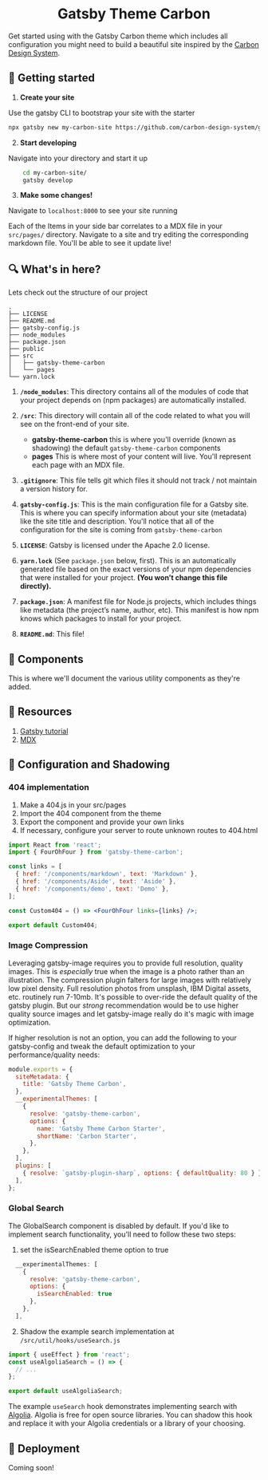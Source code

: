 <h1 align="center">
  Gatsby Theme Carbon
</h1>

Get started using with the Gatsby Carbon theme which includes all configuration you might need to build a beautiful site inspired by the [Carbon Design System](https://www.carbondesignsystem.com).

## 🧗 Getting started

1. **Create your site**

Use the gatsby CLI to bootstrap your site with the starter

```sh
npx gatsby new my-carbon-site https://github.com/carbon-design-system/gatsby-starter-carbon-theme
```

2. **Start developing**

Navigate into your directory and start it up

```sh
    cd my-carbon-site/
    gatsby develop
```

3. **Make some changes!**

Navigate to `localhost:8000` to see your site running

Each of the Items in your side bar correlates to a MDX file in your `src/pages/` directory. Navigate to a site and try editing the corresponding markdown file. You'll be able to see it update live!

## 🔍 What's in here?

Lets check out the structure of our project

    .
    ├── LICENSE
    ├── README.md
    ├── gatsby-config.js
    ├── node_modules
    ├── package.json
    ├── public
    ├── src
    │   ├── gatsby-theme-carbon
    │   └── pages
    └── yarn.lock

1.  **`/node_modules`**: This directory contains all of the modules of code that your project depends on (npm packages) are automatically installed.

1.  **`/src`**: This directory will contain all of the code related to what you will see on the front-end of your site.

    - **gatsby-theme-carbon** this is where you'll override (known as shadowing) the default `gatsby-theme-carbon` components
    - **pages** This is where most of your content will live. You'll represent each page with an MDX file.

1.  **`.gitignore`**: This file tells git which files it should not track / not maintain a version history for.

1.  **`gatsby-config.js`**: This is the main configuration file for a Gatsby site. This is where you can specify information about your site (metadata) like the site title and description. You'll notice that all of the configuration for the site is coming from `gatsby-theme-carbon`

1.  **`LICENSE`**: Gatsby is licensed under the Apache 2.0 license.

1.  **`yarn.lock`** (See `package.json` below, first). This is an automatically generated file based on the exact versions of your npm dependencies that were installed for your project. **(You won’t change this file directly).**

1.  **`package.json`**: A manifest file for Node.js projects, which includes things like metadata (the project’s name, author, etc). This manifest is how npm knows which packages to install for your project.

1.  **`README.md`**: This file!

## 👷‍ Components

This is where we'll document the various utility components as they're added.

## 📘 Resources

1. [Gatsby tutorial](https://www.gatsbyjs.org/tutorial/)
1. [MDX](https://mdxjs.com/)

## 👻 Configuration and Shadowing

### 404 implementation

1. Make a 404.js in your src/pages
1. Import the 404 component from the theme
1. Export the component and provide your own links
1. If necessary, configure your server to route unknown routes to 404.html

```jsx
import React from 'react';
import { FourOhFour } from 'gatsby-theme-carbon';

const links = [
  { href: '/components/markdown', text: 'Markdown' },
  { href: '/components/Aside', text: 'Aside' },
  { href: '/components/demo', text: 'Demo' },
];

const Custom404 = () => <FourOhFour links={links} />;

export default Custom404;
```

### Image Compression

Leveraging gatsby-image requires you to provide full resolution, quality images. This is _especially_ true when the image is a photo rather than an illustration. The compression plugin falters for large images with relatively low pixel density. Full resolution photos from unsplash, IBM Digital assets, etc. routinely run 7-10mb. It's possible to over-ride the default quality of the gatsby plugin. But our _strong_ recommendation would be to use higher quality source images and let gatsby-image really do it's magic with image optimization.

If higher resolution is not an option, you can add the following to your gatsby-config and tweak the default optimization to your performance/quality needs:

```js
module.exports = {
  siteMetadata: {
    title: 'Gatsby Theme Carbon',
  },
  __experimentalThemes: [
    {
      resolve: 'gatsby-theme-carbon',
      options: {
        name: 'Gatsby Theme Carbon Starter',
        shortName: 'Carbon Starter',
      },
    },
  ],
  plugins: [
    { resolve: `gatsby-plugin-sharp`, options: { defaultQuality: 80 } },
  ],
};
```

### Global Search

The GlobalSearch component is disabled by default. If you'd like to implement search functionality, you'll need to follow these two steps:

1. set the isSearchEnabled theme option to true

```js
  __experimentalThemes: [
    {
      resolve: 'gatsby-theme-carbon',
      options: {
        isSearchEnabled: true
      },
    },
  ],
```

2. Shadow the example search implementation at `/src/util/hooks/useSearch.js`

```jsx
import { useEffect } from 'react';
const useAlgoliaSearch = () => {
  // ...
};

export default useAlgoliaSearch;
```

The example `useSearch` hook demonstrates implementing search with [Algolia](https://www.algolia.com/). Algolia is free for open source libraries. You can shadow this hook and replace it with your Algolia credentials or a library of your choosing.

## 🚀 Deployment

Coming soon!
